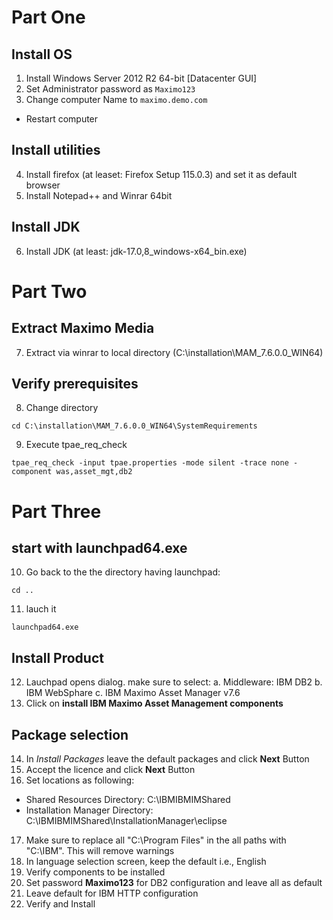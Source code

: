 
# Part One
## Install OS
1. Install Windows Server 2012 R2 64-bit [Datacenter GUI]
2. Set Administrator password as ```Maximo123```
3. Change computer Name to ```maximo.demo.com```

* Restart computer

## Install utilities
4. Install firefox (at leaset: Firefox Setup 115.0.3) and set it as default browser
5. Install Notepad++ and Winrar 64bit
   
## Install JDK
6. Install JDK (at least: jdk-17.0,8_windows-x64_bin.exe)

# Part Two
## Extract Maximo Media
7. Extract via winrar to local directory (C:\installation\MAM_7.6.0.0_WIN64)

## Verify prerequisites
8. Change directory
```
cd C:\installation\MAM_7.6.0.0_WIN64\SystemRequirements
```

9. Execute tpae_req_check

```
tpae_req_check -input tpae.properties -mode silent -trace none -component was,asset_mgt,db2
```

# Part Three

## start with launchpad64.exe
10. Go back to the the directory having launchpad:
    
```
cd ..
```
11. lauch it

```
launchpad64.exe
```

## Install Product
12. Lauchpad opens dialog. make sure to select:
   a. Middleware: IBM DB2
   b. IBM WebSphare
   c. IBM Maximo Asset Manager v7.6
13. Click on **install IBM Maximo Asset Management components**

## Package selection
14. In *Install Packages* leave the default packages and click **Next** Button
15. Accept the licence and click **Next** Button
16. Set locations as following:
   - Shared Resources Directory: C:\IBMIBMIMShared
   - Installation Manager Directory: C:\IBMIBMIMShared\InstallationManager\eclipse
17. Make sure to replace all "C:\\Program Files" in the all paths with "C:\\IBM". This will remove warnings
18. In language selection screen, keep the default i.e., English
19. Verify components to be installed
20. Set password **Maximo123** for DB2 configuration and leave all as default
21. Leave default for IBM HTTP configuration
22. Verify and Install


